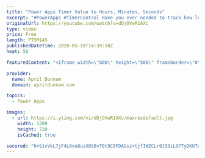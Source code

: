 ```yaml
---
title: "Power Apps Timer Value to Hours, Minutes, Seconds"
excerpt: "#PowerApps #TimerControl Have you ever needed to track how long it's taking to complete a process in your Power App?  Using the Timer Control you can do that, however, the output of that timer value is stored in an unfriendly format.  In this video, I show how you can take that timer value and format"
originalUrl: https://youtube.com/watch?v=dDjOVwR1AXc
type: video
price: Free
length: PT5M14S
publishedDateTime: 2020-05-18T14:39:58Z
heat: 50

featuredContent: "<iframe width=\"800\" height=\"500\" frameborder=\"0\" src=\"https://www.youtube.com/embed/dDjOVwR1AXc\" allow=\"accelerometer; autoplay; encrypted-media; gyroscope; picture-in-picture\" allowfullscreen></iframe>"

provider:
  name: April Dunnam
  domain: aprildunnam.com

topics:
  - Power Apps

images:
  - url: https://i.ytimg.com/vi/dDjOVwR1AXc/maxresdefault.jpg
    width: 1280
    height: 720
    isCached: true

secured: "h+S1vVkL7jF4L6xu8usX0S0vT0t9C0FDAGsz+tjfIWZCLr0JIOiLO7TyDKUTdi0ykWJEDyUr8H7N7fz1u/9YVfsv5PaSnQvEwKav7T1f6PnmS3kp/baXZ9gNSxVSjZ/jTfnsejA/EjxOGIbL8t7PzNwg8GkxoeFDoSnj1YKUNHlH7u08loeCl7PpiW6ROvFSEJqIqhiNgqaAKiqNIkwPtC6+cFDANxvA+xP31Ok5GF4xAyAmunKkf4EyDM5GOx4KAxWnlhTDiAFAOoSF2AjOClGsOA1l8+z27cVXawyDw7Vih2KkksW9xWUaIx716GAtT8lIT0A4Z2G9ozRZTMmDrbMWCrzej2ZGI4oquqUBpGv62Ehws3j7zEgIqOEgSdQkuuz2GLFF5QBFRFTIhPgDX8gaveg2BDeaEAp04v0bSH4=;6WBPBNKIxPeIt/ZfnblUFQ=="
---
```


